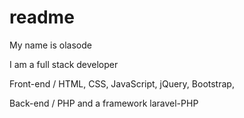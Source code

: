 # readme

My name is olasode

I am a full stack developer

Front-end / HTML, CSS, JavaScript, jQuery, Bootstrap,

Back-end / PHP and a framework laravel-PHP
